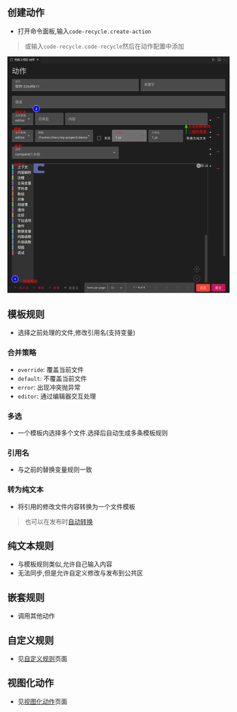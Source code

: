 ## 创建动作
- 打开命令面板,输入`code-recycle.create-action`
> 或输入`code-recycle.code-recycle`然后在动作配置中添加

![创建动作](../image/创建动作.png)

## 模板规则
- 选择之前处理的文件,修改引用名(支持变量)

### 合并策略
- `override`: 覆盖当前文件
- `default`: 不覆盖当前文件
- `error`: 出现冲突抛异常
- `editor`: 通过编辑器交互处理

### 多选
- 一个模板内选择多个文件.选择后自动生成多条模板规则

### 引用名
- 与之前的替换变量规则一致

### 转为纯文本
- 将引用的修改文件内容转换为一个文件模板
> 也可以在发布时[自动转换](../公开?id=动作模板转换为文本)

## 纯文本规则
- 与模板规则类似,允许自己输入内容
- 无法同步,但是允许自定义修改与发布到公共区

## 嵌套规则
- 调用其他动作

## 自定义规则
- 见[自定义规则](./自定义规则)页面

## 视图化动作
- 见[视图化动作](./自定义规则?id=视图化动作)页面
